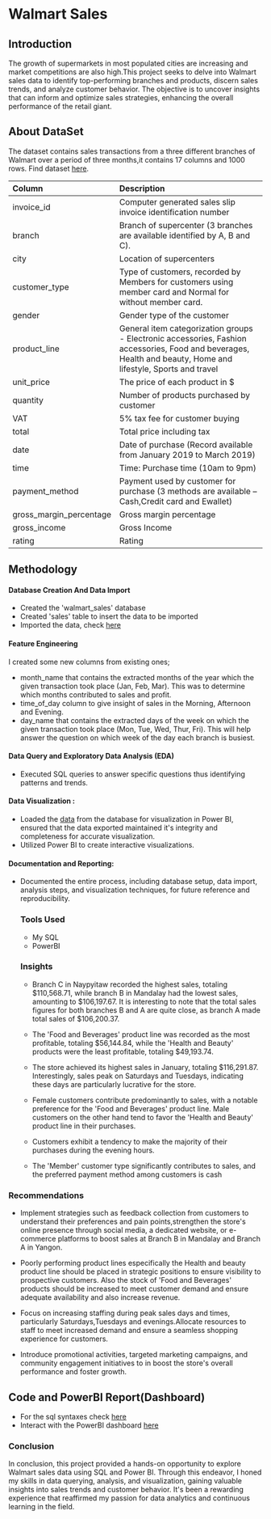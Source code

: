 # Walmart Sales

## Introduction

The growth of supermarkets in most populated cities are increasing and market competitions are also high.This project seeks to delve into Walmart sales data to identify top-performing branches and products, discern sales trends, and analyze customer behavior. The objective is to uncover insights that can inform and optimize sales strategies, enhancing the overall performance of the retail giant.

## About DataSet

The dataset contains sales transactions from a three different branches of Walmart over a period of three months,it contains 17 columns and 1000 rows. Find dataset [here](https://www.kaggle.com/datasets/aungpyaeap/supermarket-sales?utm_medium=social&utm_campaign=kaggle-dataset-share&utm_source=twitter). 


| Column                  | Description                             
| :---------------------- | :--------------------------------------------------------- | 
| invoice_id              | Computer generated sales slip invoice identification number
| branch                  | Branch of supercenter (3 branches are available identified by A, B and C). |                     
| city                    | Location of supercenters            |   
| customer_type           | Type of customers, recorded by Members for customers using member card and Normal for without member card.
| gender                  | Gender type of the customer   |  
| product_line            | General item categorization groups - Electronic accessories, Fashion accessories, Food and beverages, Health and beauty, Home and lifestyle, Sports and travel
| unit_price              | The price of each product in $             |
| quantity                | Number of products purchased by customer       |           
| VAT                     | 5% tax fee for customer buying   |
| total                   | Total price including tax         |  
| date                    | Date of purchase (Record available from January 2019 to March 2019) |        
| time                    | Time: Purchase time (10am to 9pm) |     
| payment_method          | Payment used by customer for purchase (3 methods are available – Cash,Credit card and Ewallet) | | cogs                    | Cost of goods sold                      |  
| gross_margin_percentage | Gross margin percentage                 |   
| gross_income            | Gross Income                            | 
| rating                  | Rating                                  | 


## Methodology

#### Database Creation And Data Import
- Created the 'walmart_sales' database
- Created 'sales' table to insert the data to be imported
- Imported the data, check [here](sql-walmart-import.PNG)

#### Feature Engineering 
I created some new columns from existing ones;
- month_name that contains the extracted months of the year which the given transaction took place (Jan, Feb, Mar). This was to determine which months contributed to sales and profit.
- time_of_day column to give insight of sales in the Morning, Afternoon and Evening. 
-  day_name that contains the extracted days of the week on which the given transaction took place (Mon, Tue, Wed, Thur, Fri). This will help answer the question on which week of the day each branch is busiest.

#### Data Query and Exploratory Data Analysis (EDA)
- Executed SQL queries to answer specific questions thus identifying patterns and trends.

#### Data Visualization :
- Loaded the [data](powerbi-load.PNG) from the database for visualization in Power BI, ensured that the data exported maintained it's integrity and completeness for accurate visualization.
- Utilized Power BI to create interactive visualizations.

#### Documentation and Reporting:
- Documented the entire process, including database setup, data import, analysis steps, and visualization techniques, for future reference and reproducibility.

  ### Tools Used
  - My SQL
  -  PowerBI
 
    ### Insights
  - Branch C in Naypyitaw recorded the highest sales, totaling $110,568.71, while branch B in Mandalay had the lowest sales, amounting to $106,197.67. It is interesting to note that the total sales figures for both branches B and A are quite close, as branch A made total sales of $106,200.37.
    
  - The 'Food and Beverages' product line was recorded as the most profitable, totaling $56,144.84, while the 'Health and Beauty' products were the least profitable, totaling $49,193.74.
 
  - The store achieved its highest sales in January, totaling $116,291.87. Interestingly, sales peak on Saturdays and Tuesdays, indicating these days are particularly lucrative for the store.
 
  - Female customers contribute predominantly to sales, with a notable preference for the 'Food and Beverages' product line.
    Male customers on the other hand tend to favor the 'Health and Beauty' product line in their purchases.

  - Customers exhibit a tendency to make the majority of their purchases during the evening hours.
 
  - The 'Member' customer type significantly contributes to sales, and the preferred payment method among customers is cash

### Recommendations

- Implement strategies such as feedback collection from customers to understand their preferences and pain points,strengthen the store's online presence through social media, a dedicated website, or e-commerce platforms to boost sales at Branch B in Mandalay and Branch A in Yangon.

- Poorly performing product lines especifically the Health and beauty product line should be placed in strategic positions to ensure visibility to prospective customers. Also the stock of 'Food and Beverages' products should be increased to meet customer demand and ensure adequate availability and also increase revenue.

- Focus on increasing staffing during peak sales days and times, particularly Saturdays,Tuesdays and evenings.Allocate resources to staff to meet increased demand and ensure a seamless shopping experience for customers.

- Introduce promotional activities, targeted marketing campaigns, and community engagement initiatives to in boost the store's overall performance and foster growth.


## Code and PowerBI Report(Dashboard)
 - For the sql syntaxes check [here](sql_queries.sql)
 - Interact with the PowerBI dashboard [here](https://www.novypro.com/project/walmart-sales-)

### Conclusion
In conclusion, this project provided a hands-on opportunity to explore Walmart sales data using SQL and Power BI. Through this endeavor, I honed my skills in data querying, analysis, and visualization, gaining valuable insights into sales trends and customer behavior. It's been a rewarding experience that reaffirmed my passion for data analytics and continuous learning in the field.
  
